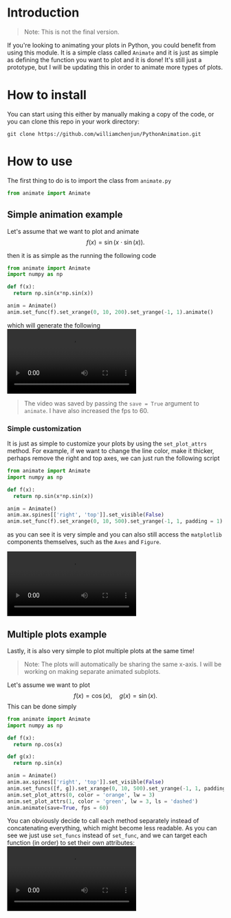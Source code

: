 # Introduction

> Note: This is not the final version.

If you're looking to animating your plots in Python, you could benefit from using this module. It is a simple class called `Animate` and it is just as simple as defining the function you want to plot and it is done! It's still just a prototype, but I will be updating this in order to animate more types of plots.

# How to install

You can start using this either by manually making a copy of the code, or you can clone this repo in your work directory:
```shell
git clone https://github.com/williamchenjun/PythonAnimation.git
```

# How to use

The first thing to do is to import the class from `animate.py`

```python
from animate import Animate
```

## Simple animation example

Let's assume that we want to plot and animate $$f(x) = \sin(x \cdot \sin(x)).$$

then it is as simple as the running the following code

```python
from animate import Animate
import numpy as np

def f(x):
  return np.sin(x*np.sin(x))

anim = Animate()
anim.set_func(f).set_xrange(0, 10, 200).set_yrange(-1, 1).animate()
```

which will generate the following
<video src='https://github.com/williamchenjun/PythonAnimation/assets/79821802/353919a1-d238-4cbf-aaff-0351263c3247'></video>

> The video was saved by passing the `save = True` argument to `animate`. I have also increased the fps to 60.

### Simple customization

It is just as simple to customize your plots by using the `set_plot_attrs` method. For example, if we want to change the line color, make it thicker, perhaps remove the right and top axes, we can just run the following script

```python
from animate import Animate
import numpy as np

def f(x):
  return np.sin(x*np.sin(x))

anim = Animate()
anim.ax.spines[['right', 'top']].set_visible(False)
anim.set_func(f).set_xrange(0, 10, 500).set_yrange(-1, 1, padding = 1).set_plot_attrs(0, color = 'orange', lw = 3).animate(save=True, fps = 60)
```
as you can see it is very simple and you can also still access the `matplotlib` components themselves, such as the `Axes` and `Figure`.

<video src="https://github.com/williamchenjun/PythonAnimation/assets/79821802/34871323-14cf-4aba-8b92-db25ea07d577"></video>

## Multiple plots example

Lastly, it is also very simple to plot multiple plots at the same time!

> Note: The plots will automatically be sharing the same x-axis. I will be working on making separate animated subplots.

Let's assume we want to plot $$f(x) = \cos(x), \hspace{1em} g(x) = \sin(x).$$ This can be done simply 

```python
from animate import Animate
import numpy as np

def f(x):
  return np.cos(x)

def g(x):
  return np.sin(x)

anim = Animate()
anim.ax.spines[['right', 'top']].set_visible(False)
anim.set_funcs([f, g]).set_xrange(0, 10, 500).set_yrange(-1, 1, padding = 1)
anim.set_plot_attrs(0, color = 'orange', lw = 3)
anim.set_plot_attrs(1, color = 'green', lw = 3, ls = 'dashed')
anim.animate(save=True, fps = 60)
```

You can obviously decide to call each method separately instead of concatenating everything, which might become less readable. As you can see we just use `set_funcs` instead of `set_func`, and we can target each function (in order) to set their own attributes:
<video src="https://github.com/williamchenjun/PythonAnimation/assets/79821802/9a702ca5-616b-43a5-b6aa-78b6f512f6b4"></video>



